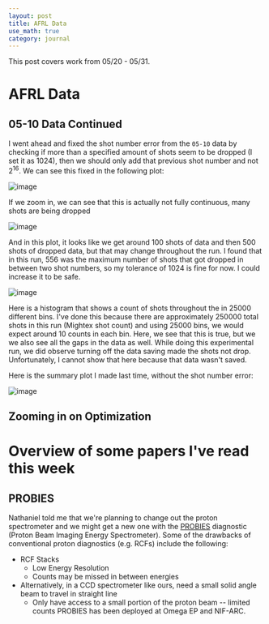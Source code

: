 ```yaml
---
layout: post
title: AFRL Data
use_math: true
category: journal
---
```


This post covers work from 05/20 - 05/31. 

# AFRL Data

## 05-10 Data Continued
I went ahead and fixed the shot number error from the `05-10` data by checking if more than a specified amount of shots seem to be dropped (I set it as 1024), then we should only add that previous shot number and not $2^{16}$. We can see this fixed in the following plot:

![image](https://github.com/ronak-n-desai/ronak-n-desai.github.io/assets/98538788/542345f1-4096-411e-a064-7f6a904de5b8)

If we zoom in, we can see that this is actually not fully continuous, many shots are being dropped

![image](https://github.com/ronak-n-desai/ronak-n-desai.github.io/assets/98538788/cdab82f5-6dce-4524-940a-d112ff4cee7e)

And in this plot, it looks like we get around 100 shots of data and then 500 shots of dropped data, but that may change throughout the run. I found that in this run, 556 was the maximum number of shots that got dropped in between two shot numbers, so my tolerance of 1024 is fine for now. I could increase it to be safe.

![image](https://github.com/ronak-n-desai/ronak-n-desai.github.io/assets/98538788/6df10cbf-e51c-461b-a24d-4e6be77c0f1f)

Here is a histogram that shows a count of shots throughout the in 25000 different bins. I've done this because there are approximately 250000 total shots in this run (Mightex shot count) and using 25000 bins, we would expect around 10 counts in each bin. 
Here, we see that this is true, but we we also see all the gaps in the data as well. While doing this experimental run, we did observe turning off the data saving made the shots not drop. Unfortunately, I cannot show that here because that data wasn't saved. 

Here is the summary plot I made last time, without the shot number error: 

![image](https://github.com/ronak-n-desai/ronak-n-desai.github.io/assets/98538788/ea01ea41-2f0d-416b-8dc3-367e9b52f598)

## Zooming in on Optimization


# Overview of some papers I've read this week

## PROBIES

Nathaniel told me that we're planning to change out the proton spectrometer and we might get a new one with the [PROBIES](https://pubs.aip.org/aip/rsi/article/94/2/023507/2869320/A-flexible-proton-beam-imaging-energy-spectrometer) diagnostic (Proton Beam Imaging Energy Spectrometer). Some of the drawbacks of conventional proton diagnostics (e.g. RCFs) include the following:
- RCF Stacks
  + Low Energy Resolution
  + Counts may be missed in between energies
- Alternatively, in a CCD spectrometer like ours, need a small solid angle beam to travel in straight line
  + Only have access to a small portion of the proton beam -- limited counts
PROBIES has been deployed at Omega EP and NIF-ARC. 






